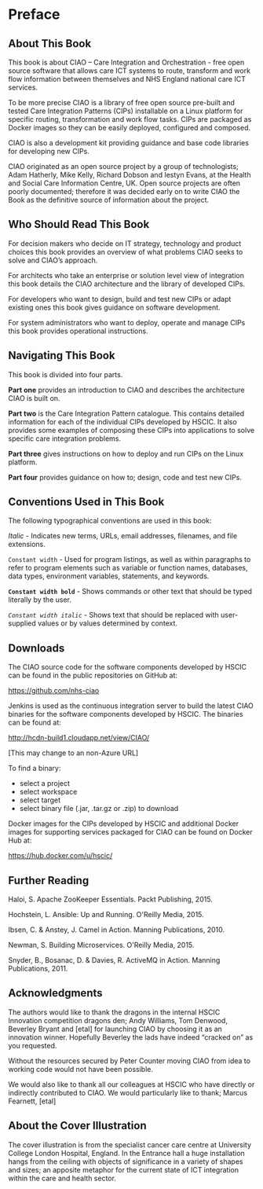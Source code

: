 # Preface
## About This Book
This book is about CIAO – Care Integration and Orchestration - free open source software that allows care ICT systems to route, transform and work flow information between themselves and NHS England national care ICT services.

To be more precise CIAO is a library of free open source pre-built and tested Care Integration Patterns (CIPs) installable on a Linux platform for specific routing, transformation and work flow tasks. CIPs are packaged as Docker images so they can be easily deployed, configured and composed.

CIAO is also a development kit providing guidance and base code libraries for developing new CIPs.

CIAO originated as an open source project by a group of technologists; Adam Hatherly, Mike Kelly, Richard Dobson and Iestyn Evans, at the Health and Social Care Information Centre, UK. Open source projects are often poorly documented; therefore it was decided early on to write CIAO the Book as the definitive source of information about the project.         

## Who Should Read This Book
For decision makers who decide on IT strategy, technology and product choices this book provides an overview of what problems CIAO seeks to solve and CIAO’s approach.

For architects who take an enterprise or solution level view of integration this book details the CIAO architecture and the library of developed CIPs.
  
For developers who want to design, build and test new CIPs or adapt existing ones this book gives guidance on software development.

For system administrators who want to deploy, operate and manage CIPs this book provides operational instructions.

## Navigating This Book
This book is divided into four parts.

**Part one** provides an introduction to CIAO and describes the architecture CIAO is built on.

**Part two** is the Care Integration Pattern catalogue. This contains detailed information for each of the individual CIPs developed by HSCIC. It also provides some examples of composing these CIPs into applications to solve specific care integration problems.

**Part three** gives instructions on how to deploy and run CIPs on the Linux platform.

**Part four** provides guidance on how to; design, code and test new CIPs.

## Conventions Used in This Book
The following typographical conventions are used in this book:

*Italic* - Indicates new terms, URLs, email addresses, filenames, and file extensions.

`Constant width` - Used for program listings, as well as within paragraphs to refer to program elements such as variable or function names, databases, data types, environment variables, statements, and keywords.

**`Constant width bold`** - Shows commands or other text that should be typed literally by the user.

*`Constant width italic`* - Shows text that should be replaced with user-supplied values or by values determined by context.

## Downloads
The CIAO source code for the software components developed by HSCIC can be found in the public repositories on GitHub at:

https://github.com/nhs-ciao 

Jenkins is used as the continuous integration server to build the latest CIAO binaries for the software components developed by HSCIC. The binaries can be found at:

http://hcdn-build1.cloudapp.net/view/CIAO/  

[This may change to an non-Azure URL]

To find a binary:
*	select a project
*	select workspace
*	select target
*	select binary file (.jar, .tar.gz or .zip) to download

Docker images for the CIPs developed by HSCIC and additional Docker images for supporting services packaged for CIAO can be found on Docker Hub at:

https://hub.docker.com/u/hscic/ 

## Further Reading
Haloi, S. Apache ZooKeeper Essentials. Packt Publishing, 2015.

Hochstein, L. Ansible: Up and Running. O'Reilly Media, 2015.

Ibsen, C. & Anstey, J. Camel in Action. Manning Publications, 2010.

Newman, S. Building Microservices. O'Reilly Media, 2015.

Snyder, B., Bosanac, D. & Davies, R. ActiveMQ in Action. Manning Publications, 2011.

## Acknowledgments
The authors would like to thank the dragons in the internal HSCIC Innovation competition dragons den; Andy Williams, Tom Denwood, Beverley Bryant and [etal] for launching CIAO by choosing it as an innovation winner. Hopefully Beverley the lads have indeed “cracked on” as you requested.

Without the resources secured by Peter Counter moving CIAO from idea to working code would not have been possible.

We would also like to thank all our colleagues at HSCIC who have directly or indirectly contributed to CIAO. We would particularly like to thank; Marcus Fearnett, [etal]

## About the Cover Illustration
The cover illustration is from the specialist cancer care centre at University College London Hospital, England. In the Entrance hall a huge installation hangs from the ceiling with objects of significance in a variety of shapes and sizes; an apposite metaphor for the current state of ICT integration within the care and health sector.
